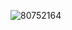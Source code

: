 
![80752164](https://user-images.githubusercontent.com/25313189/205520725-12119218-abff-4bf3-8224-57b7a88e5ea9.jpg)
